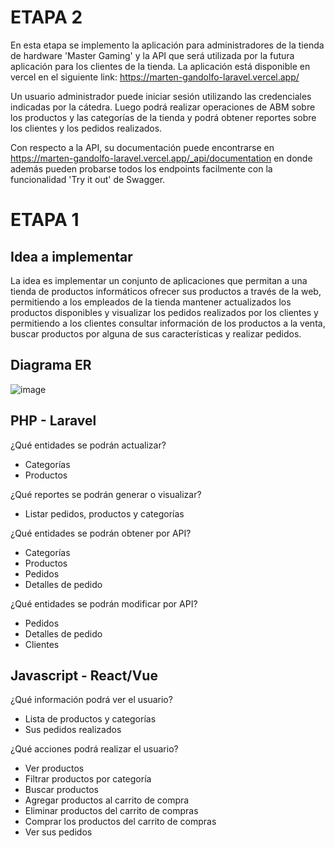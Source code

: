 # ETAPA 2

En esta etapa se implemento la aplicación para administradores de la tienda de hardware 'Master Gaming' y la API que será utilizada por la futura aplicación para los clientes de la tienda. La aplicación está disponible en vercel en el siguiente link: https://marten-gandolfo-laravel.vercel.app/

Un usuario administrador puede iniciar sesión utilizando las credenciales indicadas por la cátedra. Luego podrá realizar operaciones de ABM sobre los productos y las categorías de la tienda y podrá obtener reportes sobre los clientes y los pedidos realizados.

Con respecto a la API, su documentación puede encontrarse en https://marten-gandolfo-laravel.vercel.app/_api/documentation en donde además pueden probarse todos los endpoints facilmente con la funcionalidad 'Try it out' de Swagger. 

# ETAPA 1

## Idea a implementar

La idea es implementar un conjunto de aplicaciones que permitan a una tienda de productos informáticos ofrecer sus productos a través de la web, permitiendo a los empleados de la tienda mantener actualizados los productos disponibles y visualizar los pedidos realizados por los clientes y permitiendo a los clientes consultar información de los productos a la venta, buscar productos por alguna de sus características y realizar pedidos.

## Diagrama ER

![image](https://user-images.githubusercontent.com/54592648/236690727-b27f0277-74c8-48b9-83c6-109ae6ec426f.png)


## PHP - Laravel

¿Qué entidades se podrán actualizar?
- Categorías
- Productos

¿Qué reportes se podrán generar o visualizar?
- Listar pedidos, productos y categorías

¿Qué entidades se podrán obtener por API?
- Categorías
- Productos
- Pedidos
- Detalles de pedido

¿Qué entidades se podrán modificar por API?
- Pedidos
- Detalles de pedido
- Clientes

## Javascript - React/Vue

¿Qué información podrá ver el usuario?
- Lista de productos y categorías
- Sus pedidos realizados

¿Qué acciones podrá realizar el usuario?
- Ver productos
- Filtrar productos por categoría
- Buscar productos
- Agregar productos al carrito de compra
- Eliminar productos del carrito de compras
- Comprar los productos del carrito de compras
- Ver sus pedidos
